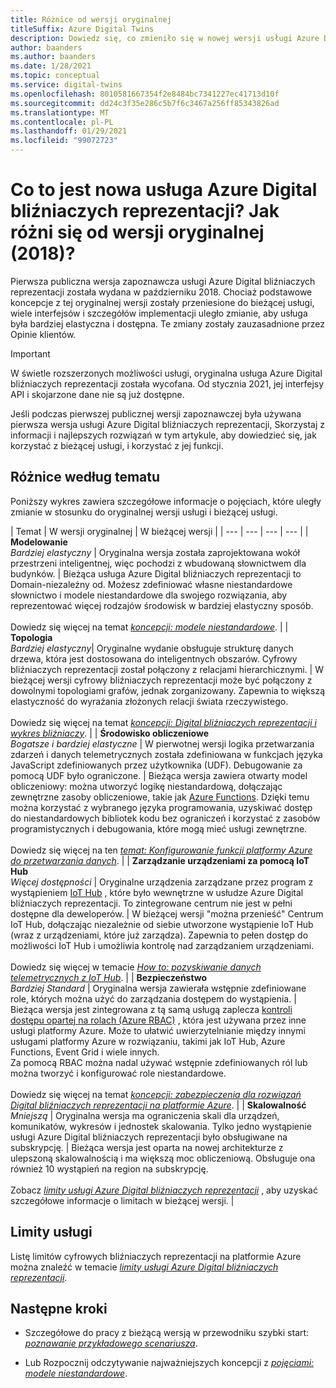 ```yaml
---
title: Różnice od wersji oryginalnej
titleSuffix: Azure Digital Twins
description: Dowiedz się, co zmieniło się w nowej wersji usługi Azure Digital bliźniaczych reprezentacji
author: baanders
ms.author: baanders
ms.date: 1/28/2021
ms.topic: conceptual
ms.service: digital-twins
ms.openlocfilehash: 8010581667354f2e8484bc7341227ec41713d10f
ms.sourcegitcommit: dd24c3f35e286c5b7f6c3467a256ff85343826ad
ms.translationtype: MT
ms.contentlocale: pl-PL
ms.lasthandoff: 01/29/2021
ms.locfileid: "99072723"
---
```

# <a name="what-is-the-new-azure-digital-twins-how-is-it-different-from-the-original-version-2018"></a>Co to jest nowa usługa Azure Digital bliźniaczych reprezentacji? Jak różni się od wersji oryginalnej (2018)?

Pierwsza publiczna wersja zapoznawcza usługi Azure Digital bliźniaczych reprezentacji została wydana w październiku 2018. Chociaż podstawowe koncepcje z tej oryginalnej wersji zostały przeniesione do bieżącej usługi, wiele interfejsów i szczegółów implementacji uległo zmianie, aby usługa była bardziej elastyczna i dostępna. Te zmiany zostały zauzasadnione przez Opinie klientów.

> [!IMPORTANT]
> W świetle rozszerzonych możliwości usługi, oryginalna usługa Azure Digital bliźniaczych reprezentacji została wycofana. Od stycznia 2021, jej interfejsy API i skojarzone dane nie są już dostępne.

Jeśli podczas pierwszej publicznej wersji zapoznawczej była używana pierwsza wersja usługi Azure Digital bliźniaczych reprezentacji, Skorzystaj z informacji i najlepszych rozwiązań w tym artykule, aby dowiedzieć się, jak korzystać z bieżącej usługi, i korzystać z jej funkcji.

## <a name="differences-by-topic"></a>Różnice według tematu

Poniższy wykres zawiera szczegółowe informacje o pojęciach, które uległy zmianie w stosunku do oryginalnej wersji usługi i bieżącej usługi.

| Temat | W wersji oryginalnej | W bieżącej wersji |
| --- | --- | --- | --- |
| **Modelowanie**<br>*Bardziej elastyczny* | Oryginalna wersja została zaprojektowana wokół przestrzeni inteligentnej, więc pochodzi z wbudowaną słownictwem dla budynków. | Bieżąca usługa Azure Digital bliźniaczych reprezentacji to Domain-niezależny od. Możesz zdefiniować własne niestandardowe słownictwo i modele niestandardowe dla swojego rozwiązania, aby reprezentować więcej rodzajów środowisk w bardziej elastyczny sposób.<br><br>Dowiedz się więcej na temat [*koncepcji: modele niestandardowe*](concepts-models.md). |
| **Topologia**<br>*Bardziej elastyczny*| Oryginalne wydanie obsługuje strukturę danych drzewa, która jest dostosowana do inteligentnych obszarów. Cyfrowy bliźniaczych reprezentacji został połączony z relacjami hierarchicznymi. | W bieżącej wersji cyfrowy bliźniaczych reprezentacji może być połączony z dowolnymi topologiami grafów, jednak zorganizowany. Zapewnia to większą elastyczność do wyrażania złożonych relacji świata rzeczywistego.<br><br>Dowiedz się więcej na temat [*koncepcji: Digital bliźniaczych reprezentacji i wykres bliźniaczy*](concepts-twins-graph.md). |
| **Środowisko obliczeniowe**<br>*Bogatsze i bardziej elastyczne* | W pierwotnej wersji logika przetwarzania zdarzeń i danych telemetrycznych została zdefiniowana w funkcjach języka JavaScript zdefiniowanych przez użytkownika (UDF). Debugowanie za pomocą UDF było ograniczone. | Bieżąca wersja zawiera otwarty model obliczeniowy: można utworzyć logikę niestandardową, dołączając zewnętrzne zasoby obliczeniowe, takie jak [Azure Functions](../azure-functions/functions-overview.md). Dzięki temu można korzystać z wybranego języka programowania, uzyskiwać dostęp do niestandardowych bibliotek kodu bez ograniczeń i korzystać z zasobów programistycznych i debugowania, które mogą mieć usługi zewnętrzne.<br><br>Dowiedz się więcej na ten [*temat: Konfigurowanie funkcji platformy Azure do przetwarzania danych*](how-to-create-azure-function.md). |
| **Zarządzanie urządzeniami za pomocą IoT Hub**<br>*Więcej dostępności* | Oryginalne urządzenia zarządzane przez program z wystąpieniem [IoT Hub](../iot-hub/about-iot-hub.md) , które było wewnętrzne w usłudze Azure Digital bliźniaczych reprezentacji. To zintegrowane centrum nie jest w pełni dostępne dla deweloperów. | W bieżącej wersji "można przenieść" Centrum IoT Hub, dołączając niezależnie od siebie utworzone wystąpienie IoT Hub (wraz z urządzeniami, które już zarządza). Zapewnia to pełen dostęp do możliwości IoT Hub i umożliwia kontrolę nad zarządzaniem urządzeniami.<br><br>Dowiedz się więcej w temacie [*How to: pozyskiwanie danych telemetrycznych z IoT Hub*](how-to-ingest-iot-hub-data.md). |
| **Bezpieczeństwo**<br>*Bardziej Standard* | Oryginalna wersja zawierała wstępnie zdefiniowane role, których można użyć do zarządzania dostępem do wystąpienia. | Bieżąca wersja jest zintegrowana z tą samą usługą zaplecza [kontroli dostępu opartej na rolach (Azure RBAC)](../role-based-access-control/overview.md) , która jest używana przez inne usługi platformy Azure. Może to ułatwić uwierzytelnianie między innymi usługami platformy Azure w rozwiązaniu, takimi jak IoT Hub, Azure Functions, Event Grid i wiele innych.<br>Za pomocą RBAC można nadal używać wstępnie zdefiniowanych ról lub można tworzyć i konfigurować role niestandardowe.<br><br>Dowiedz się więcej na temat [*koncepcji: zabezpieczenia dla rozwiązań Digital bliźniaczych reprezentacji na platformie Azure*](concepts-security.md). |
| **Skalowalność**<br>*Mniejszą* | Oryginalna wersja ma ograniczenia skali dla urządzeń, komunikatów, wykresów i jednostek skalowania. Tylko jedno wystąpienie usługi Azure Digital bliźniaczych reprezentacji było obsługiwane na subskrypcję.  | Bieżąca wersja jest oparta na nowej architekturze z ulepszoną skalowalnością i ma większą moc obliczeniową. Obsługuje ona również 10 wystąpień na region na subskrypcję.<br><br>Zobacz [*limity usługi Azure Digital bliźniaczych reprezentacji*](reference-service-limits.md) , aby uzyskać szczegółowe informacje o limitach w bieżącej wersji. |

## <a name="service-limits"></a>Limity usługi

Listę limitów cyfrowych bliźniaczych reprezentacji na platformie Azure można znaleźć w temacie [*limity usługi Azure Digital bliźniaczych reprezentacji*](reference-service-limits.md).

## <a name="next-steps"></a>Następne kroki

* Szczegółowe do pracy z bieżącą wersją w przewodniku szybki start: [*poznawanie przykładowego scenariusza*](quickstart-adt-explorer.md).

* Lub Rozpocznij odczytywanie najważniejszych koncepcji z [*pojęciami: modele niestandardowe*](concepts-models.md).